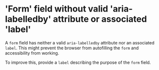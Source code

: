 # 'Form' field without valid 'aria-labelledby' attribute or associated 'label'

A `form` field has neither a valid `aria-labelledby` attribute nor an associated `label`. This might prevent the browser from autofilling the `form` and accessibility from working.

To improve this, provide a `label` describing the purpose of the `form` field.
